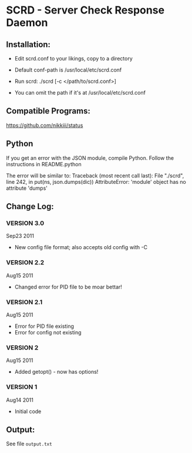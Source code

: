 # SCRD - Server Check Response Daemon

## Installation:
- Edit scrd.conf to your likings, copy to a directory
 - Default conf-path is /usr/local/etc/scrd.conf

- Run scrd: ./scrd [-c </path/to/scrd.conf>]
 - You can omit the path if it's at /usr/local/etc/scrd.conf

## Compatible Programs:
<https://github.com/nikkiii/status>

## Python
If you get an error with the JSON module, compile Python. Follow the instructions in README.python

The error will be similar to: 
Traceback (most recent call last):   File "./scrd", line 242, in <module>     put(ns, json.dumps(dic)) AttributeError: 'module' object has no attribute 'dumps'

## Change Log:
### VERSION 3.0
Sep23 2011

- New config file format; also accepts old config with -C

### VERSION 2.2
Aug15 2011

- Changed error for PID file to be moar bettar!

### VERSION 2.1
Aug15 2011

- Error for PID file existing
- Error for config not existing

### VERSION 2
Aug15 2011

- Added getopt() - now has options!

### VERSION 1
Aug14 2011

- Initial code

## Output:
See file `output.txt`
